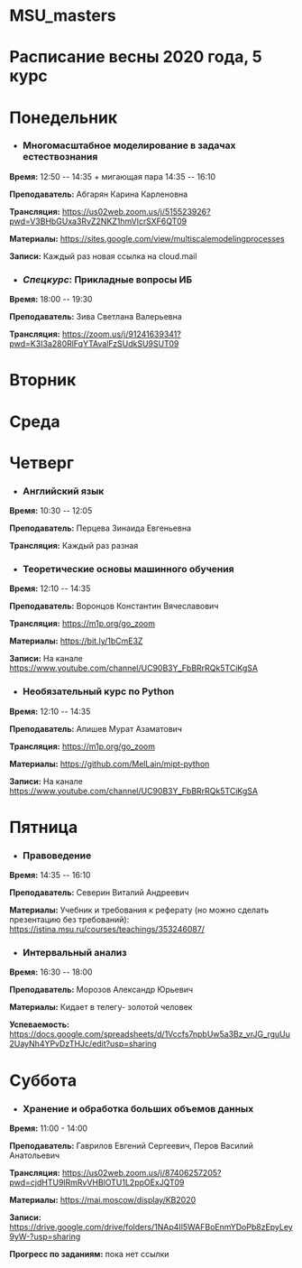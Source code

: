 # MSU_masters

# Расписание весны 2020 года, 5 курс

# Понедельник

* ### Многомасштабное моделирование в задачах естествознания

**Время:** 12:50 -- 14:35 + мигающая пара 14:35 -- 16:10

**Преподаватель:** Абгарян Карина Карленовна

**Трансляция:** https://us02web.zoom.us/j/515523926?pwd=V3BHbGUxa3RvZ2NKZ1hmVlcrSXF6QT09

**Материалы:** https://sites.google.com/view/multiscalemodelingprocesses 

**Записи:** Каждый раз новая ссылка на cloud.mail 

* ### *Спецкурс*: Прикладные вопросы ИБ

**Время:** 18:00 -- 19:30

**Преподаватель:** Зива Светлана Валерьевна

**Трансляция:** https://zoom.us/j/91241639341?pwd=K3I3a280RlFqYTAvalFzSUdkSU9SUT09

# Вторник

# Среда

# Четверг

* ### Английский язык

**Время:** 10:30 -- 12:05

**Преподаватель:**  Перцева Зинаида Евгеньевна

**Трансляция:** Каждый раз разная

* ### Теоретические основы машинного обучения

**Время:** 12:10 -- 14:35

**Преподаватель:** Воронцов Константин Вячеславович

**Трансляция:** https://m1p.org/go_zoom

**Материалы:** https://bit.ly/1bCmE3Z 

**Записи:** На канале https://www.youtube.com/channel/UC90B3Y_FbBRrRQk5TCiKgSA

* ### Необязательный курс по Python

**Время:** 12:10 -- 14:35

**Преподаватель:** Апишев Мурат Азаматович 

**Трансляция:** https://m1p.org/go_zoom

**Материалы:** https://github.com/MelLain/mipt-python

**Записи:** На канале https://www.youtube.com/channel/UC90B3Y_FbBRrRQk5TCiKgSA

# Пятница

* ### Правоведение

**Время:** 14:35 -- 16:10

**Преподаватель:** Северин Виталий Андреевич

**Материалы:** Учебник и требования к реферату (но можно сделать презентацию без требований): https://istina.msu.ru/courses/teachings/353246087/

* ### Интервальный анализ

**Время:** 16:30 -- 18:00

**Преподаватель:** Морозов Александр Юрьевич

**Материалы:** Кидает в телегу- золотой человек

**Успеваемость:** https://docs.google.com/spreadsheets/d/1Vccfs7npbUw5a3Bz_vrJG_rguUu2UayNh4YPvDzTHJc/edit?usp=sharing

# Суббота

* ### Хранение и обработка больших объемов данных 

**Время:** 11:00 - 14:00

**Преподаватель:** Гаврилов Евгений Сергеевич, Перов Василий Анатольевич

**Трансляция:** https://us02web.zoom.us/j/87406257205?pwd=cjdHTU9lRmRvVHBlOTU1L2ppOExJQT09

**Материалы:** https://mai.moscow/display/KB2020

**Записи:** https://drive.google.com/drive/folders/1NAp4Il5WAFBoEnmYDoPb8zEpyLey9yW-?usp=sharing

**Прогресс по заданиям:** пока нет ссылки
